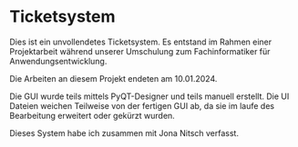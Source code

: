 # Ticketsystem
Dies ist ein unvollendetes Ticketsystem.
Es entstand im Rahmen einer Projektarbeit während unserer
Umschulung zum Fachinformatiker für Anwendungsentwicklung.

Die Arbeiten an diesem Projekt endeten am 10.01.2024.

Die GUI wurde teils mittels PyQT-Designer und teils manuell erstellt.
Die UI Dateien weichen Teilweise von der fertigen GUI ab, da sie im laufe des Bearbeitung erweitert oder gekürzt wurden.

Dieses System habe ich zusammen mit Jona Nitsch verfasst.
